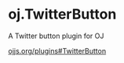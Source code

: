 oj.TwitterButton
============

A Twitter button plugin for OJ

[ojjs.org/plugins#TwitterButton](http://ojjs.org/plugins#TwitterButton)
